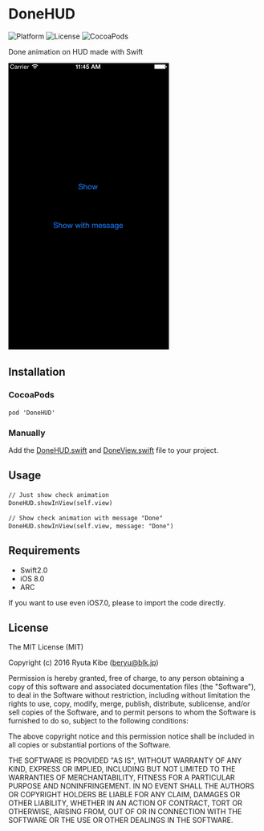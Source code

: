# DoneHUD
![Platform](https://cocoapod-badges.herokuapp.com/p/DoneHUD/badge.svg)
![License](https://img.shields.io/cocoapods/l/DoneHUD.svg?style=flat)
![CocoaPods](https://cocoapod-badges.herokuapp.com/v/DoneHUD/badge.svg)

Done animation on HUD made with Swift

![demo](DoneHUD_demo.gif)

## Installation

### CocoaPods

```
pod 'DoneHUD'
```

### Manually

Add the [DoneHUD.swift](https://github.com/beryu/DoneHUD/blob/master/Source/DoneHUD.swift) and [DoneView.swift](https://github.com/beryu/DoneHUD/blob/master/Source/DoneView.swift) file to your project.

## Usage
```
// Just show check animation
DoneHUD.showInView(self.view)
```

```
// Show check animation with message "Done"
DoneHUD.showInView(self.view, message: "Done")
```

## Requirements
* Swift2.0
* iOS 8.0
* ARC

If you want to use even iOS7.0, please to import the code directly.

## License
The MIT License (MIT)

Copyright (c) 2016 Ryuta Kibe (beryu@blk.jp)

Permission is hereby granted, free of charge, to any person obtaining a copy of this software and associated documentation files (the "Software"), to deal in the Software without restriction, including without limitation the rights to use, copy, modify, merge, publish, distribute, sublicense, and/or sell copies of the Software, and to permit persons to whom the Software is furnished to do so, subject to the following conditions:

The above copyright notice and this permission notice shall be included in all copies or substantial portions of the Software.

THE SOFTWARE IS PROVIDED "AS IS", WITHOUT WARRANTY OF ANY KIND, EXPRESS OR IMPLIED, INCLUDING BUT NOT LIMITED TO THE WARRANTIES OF MERCHANTABILITY, FITNESS FOR A PARTICULAR PURPOSE AND NONINFRINGEMENT. IN NO EVENT SHALL THE AUTHORS OR COPYRIGHT HOLDERS BE LIABLE FOR ANY CLAIM, DAMAGES OR OTHER LIABILITY, WHETHER IN AN ACTION OF CONTRACT, TORT OR OTHERWISE, ARISING FROM, OUT OF OR IN CONNECTION WITH THE SOFTWARE OR THE USE OR OTHER DEALINGS IN THE SOFTWARE.